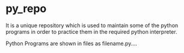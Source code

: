 # py_repo

It is a unique repository which is used to maintain some of the python programs in order to practice them in the required python interpreter.

Python Programs are shown in files as filename.py....
